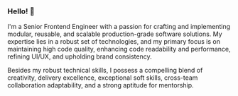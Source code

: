 ### Hello! 👋

I'm a Senior Frontend Engineer with a passion for crafting and implementing modular, reusable, and scalable production-grade software solutions. My expertise lies in a robust set of technologies, and my primary focus is on maintaining high code quality, enhancing code readability and performance, refining UI/UX, and upholding brand consistency.

Besides my robust technical skills, I possess a compelling blend of creativity, delivery excellence, exceptional soft skills, cross-team collaboration adaptability, and a strong aptitude for mentorship.

